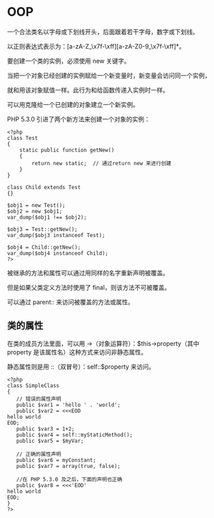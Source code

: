 # OOP

一个合法类名以字母或下划线开头，后面跟着若干字母，数字或下划线。

以正则表达式表示为：[a-zA-Z_\x7f-\xff][a-zA-Z0-9_\x7f-\xff]*。

要创建一个类的实例，必须使用 new 关键字。

当把一个对象已经创建的实例赋给一个新变量时，新变量会访问同一个实例，

就和用该对象赋值一样。此行为和给函数传递入实例时一样。

可以用克隆给一个已创建的对象建立一个新实例。

PHP 5.3.0 引进了两个新方法来创建一个对象的实例：

```
<?php
class Test
{
    static public function getNew()
    {
        return new static;  // 通过return new 来进行创建
    }
}

class Child extends Test
{}

$obj1 = new Test();
$obj2 = new $obj1;
var_dump($obj1 !== $obj2);

$obj3 = Test::getNew();
var_dump($obj3 instanceof Test);

$obj4 = Child::getNew();
var_dump($obj4 instanceof Child);
?>
```

被继承的方法和属性可以通过用同样的名字重新声明被覆盖。

但是如果父类定义方法时使用了 final，则该方法不可被覆盖。

可以通过 parent:: 来访问被覆盖的方法或属性。


## 类的属性

在类的成员方法里面，可以用 ->（对象运算符）：$this->property（其中 property 是该属性名）这种方式来访问非静态属性。

静态属性则是用 ::（双冒号）：self::$property 来访问。

```
<?php
class SimpleClass
{
   // 错误的属性声明
   public $var1 = 'hello ' . 'world';
   public $var2 = <<<EOD
hello world
EOD;
   public $var3 = 1+2;
   public $var4 = self::myStaticMethod();
   public $var5 = $myVar;

   // 正确的属性声明
   public $var6 = myConstant;
   public $var7 = array(true, false);

   //在 PHP 5.3.0 及之后，下面的声明也正确
   public $var8 = <<<'EOD'
hello world
EOD;
}
?>
```




